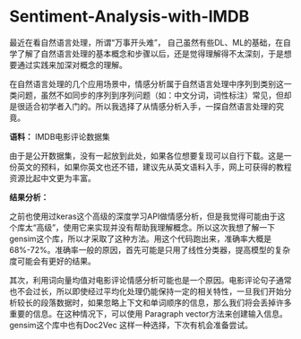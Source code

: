 # Sentiment-Analysis-with-IMDB

最近在看自然语言处理，所谓“万事开头难”， 自己虽然有些DL、ML的基础，在自学了解了自然语言处理的基本概念和步骤以后，还是觉得理解得不太深刻，于是想要通过实践来加深对概念的理解。

在自然语言处理的几个应用场景中，情感分析属于自然语言处理中序列到类别这一类问题，虽然不如同步的序列到序列问题（如：中文分词，词性标注）常见，但却是很适合初学者入门的。所以我选择了从情感分析入手，一探自然语言处理的究竟。

**语料：**
IMDB电影评论数据集

由于是公开数据集，没有一起放到此处，如果各位想要复现可以自行下载。这是一份英文的预料，如果你英文也还不错，建议先从英文语料入手，网上可获得的教程资源比起中文更为丰富。

**结果分析：**

之前也使用过keras这个高级的深度学习API做情感分析，但是我觉得可能由于这个库太“高级”，使用它来实现并没有帮助我理解概念。所以这次我想了解一下gensim这个库，所以才采取了这种方法。用这个代码跑出来，准确率大概是68%-72%。准确率一般的原因，首先可能是只用了线性分类器，提高模型的复杂度可能会有更好的结果。

其次，利用词向量均值对电影评论情感分析可能也是一个原因。电影评论句子通常也不会过长，所以即使经过平均化处理仍能保持一定的相关特性，一旦我们开始分析较长的段落数据时，如果忽略上下文和单词顺序的信息，那么我们将会丢掉许多重要的信息。在这种情况下，可以使用 Paragraph vector方法来创建输入信息。gensim这个库中也有Doc2Vec 这样一种选择，下次有机会准备尝试。






